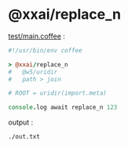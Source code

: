 [‼️]: ✏️README.mdt

# @xxai/replace_n

[test/main.coffee](./test/main.coffee) :

```coffee
#!/usr/bin/env coffee

> @xxai/replace_n
#   @w5/uridir
#   path > join

# ROOT = uridir(import.meta)

console.log await replace_n 123
```

output :

```
./out.txt
```
